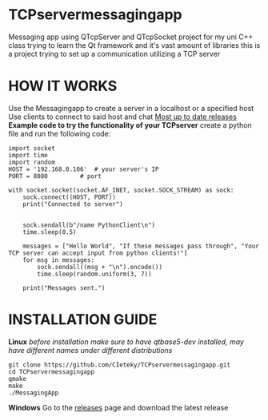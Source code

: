 # TCPservermessagingapp
Messaging app using QTcpServer and QTcpSocket
project for my uni C++ class
trying to learn the Qt framework and it's vast amount of libraries
this is a project trying to set up a communication utilizing a TCP server 
# HOW IT WORKS
Use the Messagingapp to create a server in a localhost or a specified host
Use clients to connect to said host and chat 
[Most up to date releases](https://github.com/CIeteky/TCPservermessagingapp/releases/tag/0.0.2)
**Example code to try the functionality of your TCPserver**
create a python file and run the following code:
```
import socket
import time
import random
HOST = '192.168.0.106'  # your server's IP
PORT = 8080         # port

with socket.socket(socket.AF_INET, socket.SOCK_STREAM) as sock:
    sock.connect((HOST, PORT))
    print("Connected to server")

    
    sock.sendall(b"/name PythonClient\n")
    time.sleep(0.5)

    messages = ["Hello World", "If these messages pass through", "Your TCP server can accept input from python clients!"]
    for msg in messages:
        sock.sendall((msg + "\n").encode())
        time.sleep(random.uniform(3, 7)) 

    print("Messages sent.")
```
# INSTALLATION GUIDE 
**Linux**
*before installation make sure to have qtbase5-dev installed, may have different names under different distributions*

```
git clone https://github.com/CIeteky/TCPservermessagingapp.git
cd TCPservermessagingapp
qmake
make
./MessagingApp
```
**Windows**
Go to the [releases](https://github.com/CIeteky/TCPservermessagingapp/releases) page and download the latest release

